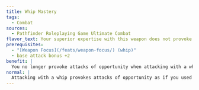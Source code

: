 ```yaml
---
title: Whip Mastery
tags:
  - Combat
sources:
  - Pathfinder Roleplaying Game Ultimate Combat
flavor_text: Your superior expertise with this weapon does not provoke attacks of opportunity from your enemies.
prerequisites:
  - "[Weapon Focus](/feats/weapon-focus/) (whip)"
  - base attack bonus +2
benefit: |
  You no longer provoke attacks of opportunity when attacking with a whip. You can deal lethal damage with a whip, although you can still deal nonlethal damage when you want. Further, you can deal damage with a whip despite a creature's armor bonus or natural armor bonus.
normal: |
  Attacking with a whip provokes attacks of opportunity as if you used a ranged weapon. A whip deals no damage to a creature that has an armor bonus of +1 or natural armor bonus of +3.
---
```


